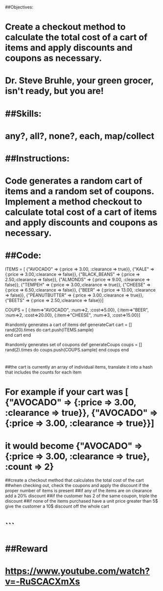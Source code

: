 ##Objectives: 
# Create a checkout method to calculate the total cost of a cart of items and apply discounts and coupons as necessary.

# Dr. Steve Bruhle, your green grocer, isn't ready, but you are!

# ##Skills: 
# any?, all?, none?, each, map/collect

# ##Instructions:
# Code generates a random cart of items and a random set of coupons. Implement a method checkout to calculate total cost of a cart of items and apply discounts and coupons as necessary.

# ##Code:

ITEMS = [  {"AVOCADO" => {:price => 3.00, :clearance => true}},
			{"KALE" => {:price => 3.00,:clearance => false}},
			{"BLACK_BEANS" => {:price => 2.50,:clearance => false}},
			{"ALMONDS" => {:price => 9.00, :clearance => false}},
			{"TEMPEH" => {:price => 3.00,:clearance => true}},
			{"CHEESE" => {:price => 6.50,:clearance => false}},
			{"BEER" => {:price => 13.00, :clearance => false}},
			{"PEANUTBUTTER" => {:price => 3.00,:clearance => true}},
			{"BEETS" => {:price => 2.50,:clearance => false}}]

COUPS = [	{:item=>"AVOCADO", :num=>2, :cost=>5.00},
			{:item=>"BEER", :num=>2, :cost=>20.00},
			{:item=>"CHEESE", :num=>3, :cost=>15.00}]

#randomly generates a cart of items
def generateCart
	cart = []
	rand(20).times do
		cart.push(ITEMS.sample)  
	end
	cart
end

#randomly generates set of coupons
def generateCoups
	coups = []
	rand(2).times do
		coups.push(COUPS.sample)
	end
	coups
end
#

##the cart is currently an array of individual items, translate it into a hash that includes the counts for each item
  # For example if your cart was [  {"AVOCADO" => {:price => 3.00, :clearance => true}}, {"AVOCADO" => {:price => 3.00, :clearance => true}}]
  # it would become {"AVOCADO" => {:price => 3.00, :clearance => true}, :count => 2}
##create a checkout method that calculates the total cost of the cart
##when checking out, check the coupons and apply the discount if the proper number of items is present
##if any of the items are on clearance add a 20% discount
##if the customer has 2 of the same coupon, triple the discount
##if none of the items purchased have a unit price greater than 5$ give the customer a 10$ discount off the whole cart

# ```
# ##Reward
# https://www.youtube.com/watch?v=-RuSCACXmXs





